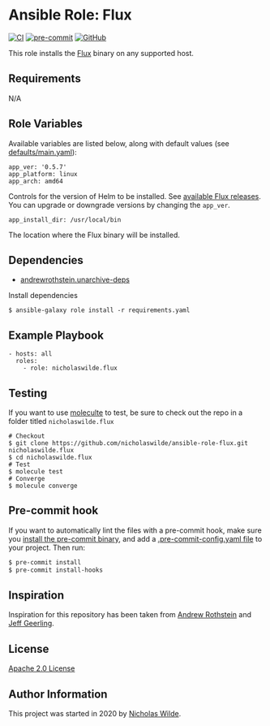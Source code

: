 # Ansible Role: Flux

[![CI](https://github.com/nicholaswilde/ansible-role-flux/workflows/CI/badge.svg?event=push)](https://github.com/nicholaswilde/ansible-role-flux/actions?query=workflow%3ACI)
[![pre-commit](https://img.shields.io/badge/pre--commit-enabled-brightgreen?logo=pre-commit&logoColor=white)](https://github.com/pre-commit/pre-commit)
[![GitHub](https://img.shields.io/github/license/nicholaswilde/ansible-role-flux)](https://github.com/nicholaswilde/ansible-role-flux/blob/main/LICENSE)

This role installs the [Flux](https://helm.sh) binary on any supported host.

## Requirements

N/A

## Role Variables

Available variables are listed below, along with default values (see [defaults/main.yaml](./defaults/main.yaml)):

    app_ver: '0.5.7'
    app_platform: linux
    app_arch: amd64

Controls for the version of Helm to be installed. See [available Flux releases](https://github.com/fluxcd/flux2/releases/). You can upgrade or downgrade versions by changing the `app_ver`.

    app_install_dir: /usr/local/bin

The location where the Flux binary will be installed.

## Dependencies

- [andrewrothstein.unarchive-deps](https://galaxy.ansible.com/andrewrothstein/unarchive-deps)

Install dependencies

    $ ansible-galaxy role install -r requirements.yaml

## Example Playbook

    - hosts: all
      roles:
        - role: nicholaswilde.flux

## Testing

If you want to use [moleculte](https://molecule.readthedocs.io/en/latest/installation.html) to test, be sure to check out the repo in a folder titled `nicholaswilde.flux`

```
# Checkout
$ git clone https://github.com/nicholaswilde/ansible-role-flux.git nicholaswilde.flux
$ cd nicholaswilde.flux
# Test
$ molecule test
# Converge
$ molecule converge
```

## Pre-commit hook

If you want to automatically lint the files with a pre-commit hook, make sure you
[install the pre-commit binary](https://pre-commit.com/#install), and add a [.pre-commit-config.yaml file](./.pre-commit-config.yaml)
to your project. Then run:

```bash
$ pre-commit install
$ pre-commit install-hooks
```

## Inspiration

Inspiration for this repository has been taken from [Andrew Rothstein](https://github.com/andrewrothstein) and [Jeff Geerling](https://github.com/geerlingguy/).

## License

[Apache 2.0 License](./LICENSE)

## Author Information

This project was started in 2020 by [Nicholas Wilde](https://github.com/nicholaswilde/).
